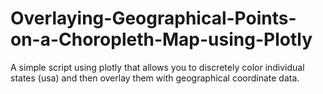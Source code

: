 # Overlaying-Geographical-Points-on-a-Choropleth-Map-using-Plotly
A simple script using plotly that allows you to discretely color individual states (usa) and then overlay them with geographical coordinate data. 
